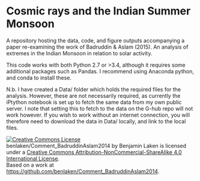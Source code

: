 # Cosmic rays and the Indian Summer Monsoon

A repository hosting the data, code, and figure outputs accompanying a paper re-examining the work of Badruddin &amp; Aslam (2015). An analysis of extremes in the Indian Monsoon in relation to solar activity.

This code works with both Python 2.7 or >3.4, although it requires some additional packages such as Pandas. I recommend using Anaconda python, and conda to install these.

N.b. I have created a Data/ folder which holds the required files for the analysis. However, these are not necessarily required, as currently the iPtython notebook is set up to fetch the same data from my own public server. I note that setting this to fetch to the data on the G-hub repo will not work however. If you wish to work without an internet connection, you will therefore need to download the data in Data/ locally, and link to the local files.

<a rel="license" href="http://creativecommons.org/licenses/by-nc-sa/4.0/"><img alt="Creative Commons License" style="border-width:0" src="https://i.creativecommons.org/l/by-nc-sa/4.0/88x31.png" /></a><br /><span xmlns:dct="http://purl.org/dc/terms/" property="dct:title">benlaken/Comment_BadruddinAslam2014</span> by <span xmlns:cc="http://creativecommons.org/ns#" property="cc:attributionName">Benjamin Laken</span> is licensed under a <a rel="license" href="http://creativecommons.org/licenses/by-nc-sa/4.0/">Creative Commons Attribution-NonCommercial-ShareAlike 4.0 International License</a>.<br />Based on a work at <a xmlns:dct="http://purl.org/dc/terms/" href="https://github.com/benlaken/Comment_BadruddinAslam2014" rel="dct:source">https://github.com/benlaken/Comment_BadruddinAslam2014</a>.